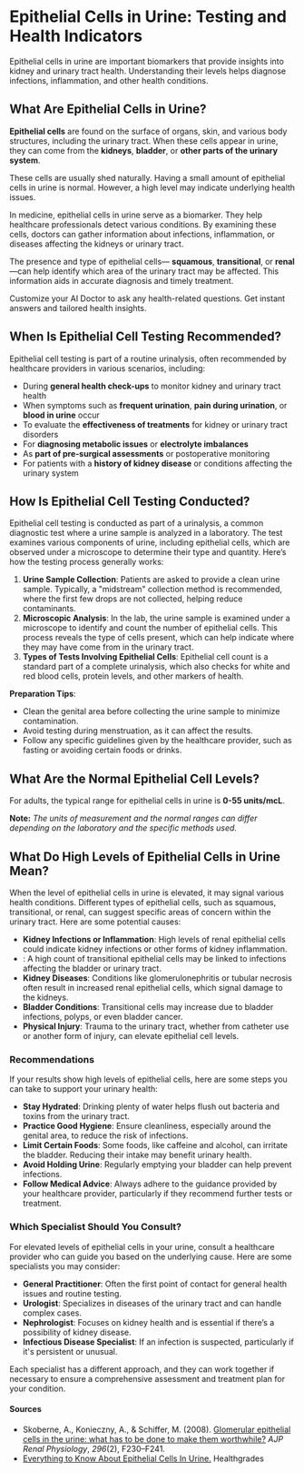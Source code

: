 # Epithelial Cells in Urine: Testing and Health Indicators

Epithelial cells in urine are important biomarkers that provide insights into kidney and urinary tract health. Understanding their levels helps diagnose infections, inflammation, and other health conditions.

## What Are Epithelial Cells in Urine?

**Epithelial cells** are found on the surface of organs, skin, and various body structures, including the urinary tract. When these cells appear in urine, they can come from the **kidneys**, **bladder**, or **other parts of the urinary system**.

These cells are usually shed naturally. Having a small amount of epithelial cells in urine is normal. However, a high level may indicate underlying health issues.

In medicine, epithelial cells in urine serve as a biomarker. They help healthcare professionals detect various conditions. By examining these cells, doctors can gather information about infections, inflammation, or diseases affecting the kidneys or urinary tract.

The presence and type of epithelial cells— **squamous**, **transitional**, or **renal**—can help identify which area of the urinary tract may be affected. This information aids in accurate diagnosis and timely treatment.

Customize your AI Doctor to ask any health-related questions. Get instant answers and tailored health insights.

## When Is Epithelial Cell Testing Recommended?

Epithelial cell testing is part of a routine urinalysis, often recommended by healthcare providers in various scenarios, including:

- During **general health check-ups** to monitor kidney and urinary tract health
- When symptoms such as **frequent urination**, **pain during urination**, or **blood in urine** occur
- To evaluate the **effectiveness of treatments** for kidney or urinary tract disorders
- For **diagnosing metabolic issues** or **electrolyte imbalances**
- As **part of pre-surgical assessments** or postoperative monitoring
- For patients with a **history of kidney disease** or conditions affecting the urinary system

## How Is Epithelial Cell Testing Conducted?

Epithelial cell testing is conducted as part of a urinalysis, a common diagnostic test where a urine sample is analyzed in a laboratory. The test examines various components of urine, including epithelial cells, which are observed under a microscope to determine their type and quantity. Here’s how the testing process generally works:

1. **Urine Sample Collection**: Patients are asked to provide a clean urine sample. Typically, a "midstream" collection method is recommended, where the first few drops are not collected, helping reduce contaminants.
2. **Microscopic Analysis**: In the lab, the urine sample is examined under a microscope to identify and count the number of epithelial cells. This process reveals the type of cells present, which can help indicate where they may have come from in the urinary tract.
3. **Types of Tests Involving Epithelial Cells**: Epithelial cell count is a standard part of a complete urinalysis, which also checks for white and red blood cells, protein levels, and other markers of health.

**Preparation Tips**:

- Clean the genital area before collecting the urine sample to minimize contamination.
- Avoid testing during menstruation, as it can affect the results.
- Follow any specific guidelines given by the healthcare provider, such as fasting or avoiding certain foods or drinks.

## What Are the Normal Epithelial Cell Levels?

For adults, the typical range for epithelial cells in urine is **0-55 units/mcL**.

**Note:** _The units of measurement and the normal ranges can differ depending on the laboratory and the specific methods used._

## What Do High Levels of Epithelial Cells in Urine Mean?

When the level of epithelial cells in urine is elevated, it may signal various health conditions. Different types of epithelial cells, such as squamous, transitional, or renal, can suggest specific areas of concern within the urinary tract. Here are some potential causes:

- **Kidney Infections or Inflammation**: High levels of renal epithelial cells could indicate kidney infections or other forms of kidney inflammation.
- : A high count of transitional epithelial cells may be linked to infections affecting the bladder or urinary tract.
- **Kidney Diseases**: Conditions like glomerulonephritis or tubular necrosis often result in increased renal epithelial cells, which signal damage to the kidneys.
- **Bladder Conditions**: Transitional cells may increase due to bladder infections, polyps, or even bladder cancer.
- **Physical Injury**: Trauma to the urinary tract, whether from catheter use or another form of injury, can elevate epithelial cell levels.

### Recommendations

If your results show high levels of epithelial cells, here are some steps you can take to support your urinary health:

- **Stay Hydrated**: Drinking plenty of water helps flush out bacteria and toxins from the urinary tract.
- **Practice Good Hygiene**: Ensure cleanliness, especially around the genital area, to reduce the risk of infections.
- **Limit Certain Foods**: Some foods, like caffeine and alcohol, can irritate the bladder. Reducing their intake may benefit urinary health.
- **Avoid Holding Urine**: Regularly emptying your bladder can help prevent infections.
- **Follow Medical Advice**: Always adhere to the guidance provided by your healthcare provider, particularly if they recommend further tests or treatment.

### Which Specialist Should You Consult?

For elevated levels of epithelial cells in your urine, consult a healthcare provider who can guide you based on the underlying cause. Here are some specialists you may consider:

- **General Practitioner**: Often the first point of contact for general health issues and routine testing.
- **Urologist**: Specializes in diseases of the urinary tract and can handle complex cases.
- **Nephrologist**: Focuses on kidney health and is essential if there’s a possibility of kidney disease.
- **Infectious Disease Specialist**: If an infection is suspected, particularly if it's persistent or unusual.

Each specialist has a different approach, and they can work together if necessary to ensure a comprehensive assessment and treatment plan for your condition.

#### Sources

- Skoberne, A., Konieczny, A., & Schiffer, M. (2008). [Glomerular epithelial cells in the urine: what has to be done to make them worthwhile?](https://journals.physiology.org/doi/full/10.1152/ajprenal.90507.2008) _AJP Renal Physiology_, _296_(2), F230–F241.
- [Everything to Know About Epithelial Cells In Urine.](https://www.healthgrades.com/right-care/kidneys-and-the-urinary-system/epithelial-cells-in-urine) Healthgrades